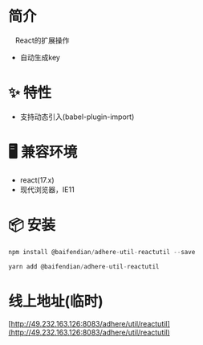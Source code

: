# 简介
&ensp;&ensp;React的扩展操作

- 自动生成key

# ✨ 特性
- 支持动态引入(babel-plugin-import)

# 🖥 兼容环境
- react(17.x)
- 现代浏览器，IE11

# 📦 安装
```javascript
npm install @baifendian/adhere-util-reactutil --save
``` 

```javascript
yarn add @baifendian/adhere-util-reactutil
```

# 线上地址(临时)
[http://49.232.163.126:8083/adhere/util/reactutil](http://49.232.163.126:8083/adhere/util/reactutil)

